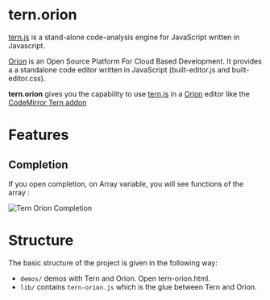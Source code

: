 tern.orion
========

[tern.js](https://github.com/marijnh/tern) is a stand-alone code-analysis engine for JavaScript written in Javascript.

[Orion](http://www.eclipse.org/orion/) is an Open Source Platform For Cloud Based Development. It provides a a standalone code editor written in JavaScript (built-editor.js and built-editor.css).

**tern.orion** gives you the capability to use [tern.js](https://github.com/marijnh/tern) in a [Orion](http://www.eclipse.org/orion/) editor like the [CodeMirror Tern addon](http://ternjs.net/doc/demo.html)

# Features

## Completion 

If you open completion, on Array variable, you will see functions of the array : 

![Tern Orion Completion](https://github.com/angelozerr/tern.orion/wiki/images/TernOrion_CompletionOverview.png)

# Structure

The basic structure of the project is given in the following way:

* `demos/` demos with Tern and Orion. Open tern-orion.html.
* `lib/` contains `tern-orion.js` which is the glue between Tern and Orion.